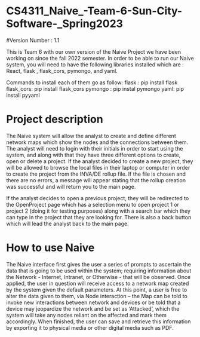 # CS4311_Naive_-Team-6-Sun-City-Software-_Spring2023
#Version Number : 1.1

This is Team 6 with our own version of the Naive Project we have been working on since the fall 2022 semester.
In order to be able to run our Naive system, you will need to have the following libraries installed 
which are : React, flask , flask_cors, pymongo, and yaml.
 
Commands to install each of them go as follow:
flask : pip install flask
flask_cors: pip install flask_cors
pymongo : pip instal pymongo
yaml: pip install pyyaml


# Project description

The Naive system will allow the analyst to create and define
different network maps which show the nodes and the connections between them.
The analyst will need to login with their initials in order to start using the system,
and along with that they have three different options to create, open or delete a project.
If the analyst decided to create a new project, they will be allowed to browse the local files
in their laptop or computer in order to create the project from the INVA/DE rollup file.
If the file is chosen and there are no errors, a message will appear stating that the rollup 
creation was successful and will return you to the main page.  

If the analyst decides to open a previous project, they will be redirected to the OpenProject page 
which has a selection menu to open project 1 or project 2 (doing it for testing purposes) along with a 
search bar which they can type in the project that they are looking for. There is also a back button 
which will lead the analyst back to the main page. 

# How to use Naive

The Naive interface first gives the user a series of prompts to ascertain the data that is going to be used within the system; requiring information about the Network - Internet, Intranet, or Otherwise - that will be observed. Once applied, the user in question will receive access to a network map created by the system given the default parameters. At this point, a user is free to alter the data given to them, via Node interaction – the Map can be told to invoke new interactions between network and devices or be told that a device may jeopardize the network and be set as ‘Attacked’, which the system will take any nodes reliant on the affected and mark them accordingly. When finished, the user can save and retrieve this information by exporting it to physical media or other digital media such as PDF. 






